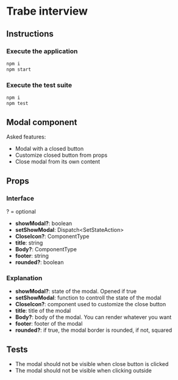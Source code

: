 # Trabe interview

## Instructions

### Execute the application
```bash
npm i
npm start
```

### Execute the test suite
```bash
npm i
npm test
```

## Modal component

Asked features:
* Modal with a closed button
* Customize closed button from props
* Close modal from its own content

## Props

### Interface

? = optional

* **showModal?**: boolean
* **setShowModal**: Dispatch<SetStateAction<boolean>>
* **CloseIcon?**: ComponentType
* **title**: string
* **Body?**: ComponentType
* **footer**: string
* **rounded?**: boolean

### Explanation

* **showModal?**: state of the modal. Opened if true
* **setShowModal**: function to controll the state of the modal
* **CloseIcon?**: component used to customize the close button
* **title**: title of the modal
* **Body?**: body of the modal. You can render whatever you want
* **footer**: footer of the modal
* **rounded?**: if true, the modal border is rounded, if not, squared


## Tests
- The modal should not be visible when close button is clicked
- The modal should not be visible when clicking outside
